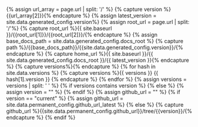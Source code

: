 {% assign url_array = page.url | split: '/' %}
{% capture version %}{{url_array[2]}}{% endcapture %}
{% assign latest_version = site.data.generated_config.version%}
{% assign root_url = page.url | split: '/'%}
{% capture root_url %}{{ site.baseurl }}/{{root_url[1]}}/{{root_url[2]}}/{% endcapture %}
{% assign base_docs_path = site.data.generated_config.docs_root %}
{% capture path %}/{{base_docs_path}}/{{site.data.generated_config.version}}/{% endcapture %}
{% capture home_url %}{{ site.baseurl }}/{{ site.data.generated_config.docs_root }}/{{ latest_version }}{% endcapture %}
{% capture versions%}{% endcapture %}
{% for hash in site.data.versions %}
	{% capture versions %}{{ versions }} {{ hash[1].version }} {% endcapture %}
{% endfor %}
{% assign versions = versions | split: ' ' %}
{% if versions contains version %}
{% else %}
	{% assign version = "" %}
{% endif %}
{% assign github_url = "" %}
{% if version == "current" %}
	{% assign github_url = site.data.permanent_config.github_url_latest %}
{% else %}
	{% capture github_url %}{{site.data.permanent_config.github_url}}/tree/{{version}}/{% endcapture %}
{% endif %}